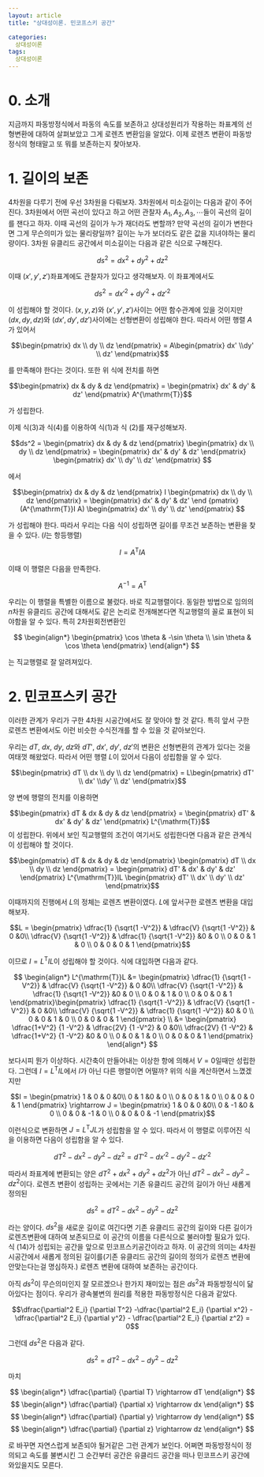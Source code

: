 ```yaml
---
layout: article
title: "상대성이론. 민코프스키 공간"

categories:
  상대성이론
tags:
  상대성이론
---
```


# 0. 소개    

지금까지 파동방정식에서 파동의 속도를 보존하고 상대성원리가 작용하는 좌표계의 선형변환에 대하여 살펴보았고 그게 로렌츠 변환임을 알았다. 이제 로렌츠 변환이 파동방정식의 형태말고 또 뭐를 보존하는지 찾아보자.

# 1. 길이의 보존

4차원을 다루기 전에 우선 3차원을 다뤄보자. 3차원에서 미소길이는 다음과 같이 주어진다. 3차원에서 어떤 곡선이 있다고 하고 어떤 관찰자 $A_1 ,A_2, A_3, \cdots$들이 곡선의 길이를 잰다고 하자. 이때 곡선의 길이가 누가 재더라도 변할까? 만약 곡선의 길이가 변한다면 그게 무슨의미가 있는 물리량일까? 길이는 누가 보더라도 같은 값을 지녀야하는 물리량이다. 3차원 유클리드 공간에서 미소길이는 다음과 같은 식으로 구해진다.

$$ds^2 = dx^2 + dy^2 + dz^2$$

이때 $(x', y', z')$좌표계에도 관찰자가 있다고 생각해보자. 이 좌표계에서도 

$$ds^2 = {dx'}^2 + {dy'}^2 + {dz'}^2$$

이 성립해야 할 것이다. $(x, y, z)$와 $(x', y', z')$사이는 어떤 함수관계에 있을 것이지만 $(dx, dy, dz)$와 $(dx', dy', dz')$사이에는 선형변환이 성립해야 한다. 따라서 어떤 행렬 $A$가 있어서 

$$\begin{pmatrix} dx \\ dy \\ dz \end{pmatrix} = A\begin{pmatrix} dx' \\dy' \\ dz' \end{pmatrix}$$

를 만족해야 한다는 것이다. 또한 위 식에 전치를 하면

$$\begin{pmatrix} dx & dy & dz \end{pmatrix} = \begin{pmatrix} dx' & dy' & dz' \end{pmatrix} A^{\mathrm{T}}$$

가 성립한다. 

이제 식$(3)$과 식$(4)$를 이용하여 식$(1)$과 식 $(2)$를 재구성해보자.

$$ds^2 = \begin{pmatrix} dx & dy & dz \end{pmatrix} \begin{pmatrix} dx \\ dy \\ dz \end{pmatrix} = \begin{pmatrix} dx' & dy' & dz' \end{pmatrix} \begin{pmatrix} dx' \\ dy' \\ dz' \end{pmatrix} $$

에서 

$$\begin{pmatrix} dx & dy & dz \end{pmatrix} I \begin{pmatrix} dx \\ dy \\ dz \end{pmatrix} = \begin{pmatrix} dx' & dy' & dz' \end {pmatrix} (A^{\mathrm{T}}I A) \begin{pmatrix} dx' \\ dy' \\ dz' \end{pmatrix} $$

가 성립해야 한다. 따라서 우리는 다음 식이 성립하면 길이를 무조건 보존하는 변환을 찾을 수 있다. ($I$는 항등행렬)

$$I = A^{\mathrm{T}} I A$$

이때 이 행렬은 다음을 만족한다.

$$A^{-1} = A^{\mathrm{T}}$$

우리는 이 행렬을 특별한 이름으로 불렀다. 바로 직교행렬이다. 동일한 방법으로 임의의 $n$차원 유클리드 공간에 대해서도 같은 논리로 전개해본다면 직교행렬의 꼴로 표현이 되야함을 알 수 있다. 특히 2차원회전변환인

$$
\begin{align*}
  \begin{pmatrix} \cos \theta & -\sin \theta \\ \sin \theta & \cos \theta \end{pmatrix}
\end{align*}
$$

는 직교행렬로 잘 알려져있다.    

# 2. 민코프스키 공간

이러한 관계가 우리가 구한 4차원 시공간에서도 잘 맞아야 할 것 같다. 특히 앞서 구한 로렌츠 변환에서도 이런 비슷한 수식전개를 할 수 있을 것 같아보인다. 

우리는 $dT, \ dx, \ dy, \ dz$와 $dT', \ dx', \ dy', \ dz'$의 변환은 선형변환의 관계가 있다는 것을 여태껏 해왔었다. 따라서 어떤 행렬 $L$이 있어서 다음이 성립함을 알 수 있다.

$$\begin{pmatrix} dT \\ dx \\ dy \\ dz \end{pmatrix} = L\begin{pmatrix} dT' \\ dx' \\dy' \\ dz' \end{pmatrix}$$

양 변에 행렬의 전치를 이용하면

$$\begin{pmatrix} dT & dx & dy & dz \end{pmatrix} = \begin{pmatrix} dT' & dx' & dy' & dz' \end{pmatrix} L^{\mathrm{T}}$$
이 성립한다. 위에서 보인 직교행렬의 조건이 여기서도 성립한다면 다음과 같은 관계식이 성립해야 할 것이다.

$$\begin{pmatrix} dT & dx & dy & dz \end{pmatrix} \begin{pmatrix} dT \\ dx \\ dy \\ dz \end{pmatrix} = \begin{pmatrix} dT' & dx' & dy' & dz' \end{pmatrix} L^{\mathrm{T}}IL \begin{pmatrix} dT' \\ dx' \\ dy' \\ dz' \end{pmatrix}$$

이때까지의 진행에서 $L$의 정체는 로렌츠 변환이였다. $L$에 앞서구한 로렌츠 변환을 대입해보자. 

$$L = \begin{pmatrix} \dfrac{1} {\sqrt{1 -V^2}} & \dfrac{V} {\sqrt{1 -V^2}} & 0 &0\\ \dfrac{V} {\sqrt{1 -V^2}} & \dfrac{1} {\sqrt{1 -V^2}} &0 & 0 \\ 0 & 0 & 1 & 0 \\ 0 & 0 & 0 & 1 \end{pmatrix}$$

이므로 $I = L^{\mathrm{T}}IL$이 성립해야 할 것이다. 식에 대입하면 다음과 같다.

$$
\begin{align*}
  L^{\mathrm{T}}L &= \begin{pmatrix} \dfrac{1} {\sqrt{1 -V^2}} & \dfrac{V} {\sqrt{1 -V^2}} & 0 &0\\ \dfrac{V} {\sqrt{1 -V^2}} & \dfrac{1} {\sqrt{1 -V^2}} &0 & 0 \\ 0 & 0 & 1 & 0 \\ 0 & 0 & 0 & 1 \end{pmatrix}\begin{pmatrix} \dfrac{1} {\sqrt{1 -V^2}} & \dfrac{V} {\sqrt{1 -V^2}} & 0 &0\\ \dfrac{V} {\sqrt{1 -V^2}} & \dfrac{1} {\sqrt{1 -V^2}} &0 & 0 \\ 0 & 0 & 1 & 0 \\ 0 & 0 & 0 & 1 \end{pmatrix}   \\
  &= \begin{pmatrix} \dfrac{1+V^2} {1 -V^2} & \dfrac{2V} {1 -V^2} & 0 &0\\ \dfrac{2V} {1 -V^2} & \dfrac{1+V^2} {1 -V^2} &0 & 0 \\ 0 & 0 & 1 & 0 \\ 0 & 0 & 0 & 1 \end{pmatrix}
\end{align*}
$$

보다시피 뭔가 이상하다. 시간축이 만들어내는 이상한 항에 의해서 $V=0$일때만 성립한다. 그런데 $I = L^{\mathrm{T}}IL$에서 $I$가 아닌  다른 행렬이면 어떨까? 위의 식을 계산하면서 느꼈겠지만 

$$I = \begin{pmatrix} 1 & 0 & 0 &0\\ 0 & 1 &0 & 0 \\ 0 & 0 & 1 & 0 \\ 0 & 0 & 0 & 1 \end{pmatrix} \rightarrow J = \begin{pmatrix} 1 & 0 & 0 &0\\ 0 & -1 &0 & 0 \\ 0 & 0 & -1 & 0 \\ 0 & 0 & 0 & -1 \end{pmatrix}$$

이런식으로 변환하면 $J = L^{\mathrm{T}}JL$가 성립함을 알 수 있다. 따라서 이 행렬로 이루어진 식을 이용하면 다음이 성립함을 알 수 있다.

$$dT^2 - dx^2 -dy^2 -dz^2 = {dT'}^2 - {dx'}^2 - {dy'}^2 - {dz'}^2$$

따라서 좌표계에 변환되는 양은 $dT^2 + dx^2 + dy^2 + dz^2$가 아닌 $dT^2 - dx^2 -dy^2 -dz^2$이다. 로렌츠 변환이 성립하는 곳에서는 기존 유클리드 공간의 길이가 아닌 새롭게 정의된 

$$ds^2 = dT^2 - dx^2 -dy^2 -dz^2$$

라는 양이다. $ds^2$을 새로운 길이로 여긴다면 기존 유클리드 공간의 길이와 다른 길이가 로렌츠변환에 대하여 보존되므로 이 공간의 이름을 다른식으로 불러야할 필요가 있다. 식 $(14)$가 성립되는 공간을 앞으로 민코프스키공간이라고 하자. 이 공간의 의미는 4차원 시공간에서 새롭게 정의된 길이를(기존 유클리드 공간의 길이의 정의가 로렌츠 변환에 안맞는다는걸 명심하자.) 로렌츠 변환에 대하여 보존하는 공간이다. 

아직 $ds^2$이 무슨의미인지 잘 모르겠으나 한가지 재미있는 점은 $ds^2$과 파동방정식이 닮아있다는 점이다. 우리가 광속불변의 원리를 적용한 파동방정식은 다음과 같았다.

$$\dfrac{\partial^2 E_i} {\partial T^2} -\dfrac{\partial^2 E_i} {\partial x^2} - \dfrac{\partial^2 E_i} {\partial y^2} - \dfrac{\partial^2 E_i} {\partial z^2} = 0$$

그런데 $ds^2$은 다음과 같다.

$$ds^2 = dT^2 - dx^2 -dy^2 -dz^2$$

마치 

$$
\begin{align*}
  \dfrac{\partial} {\partial T} \rightarrow dT
\end{align*}
$$
$$
\begin{align*}
  \dfrac{\partial} {\partial x} \rightarrow dx
\end{align*}
$$
$$
\begin{align*}
  \dfrac{\partial} {\partial y} \rightarrow dy
\end{align*}
$$
$$
\begin{align*}
  \dfrac{\partial} {\partial z} \rightarrow dz
\end{align*}
$$

로 바꾸면 자연스럽게 보존되야 될거같은 그런 관계가 보인다. 어쩌면 파동방정식이 정의되고 속도를 불변시킨 그 순간부터 공간은 유클리드 공간을 떠나 민코프스키 공간에 와있을지도 모른다.